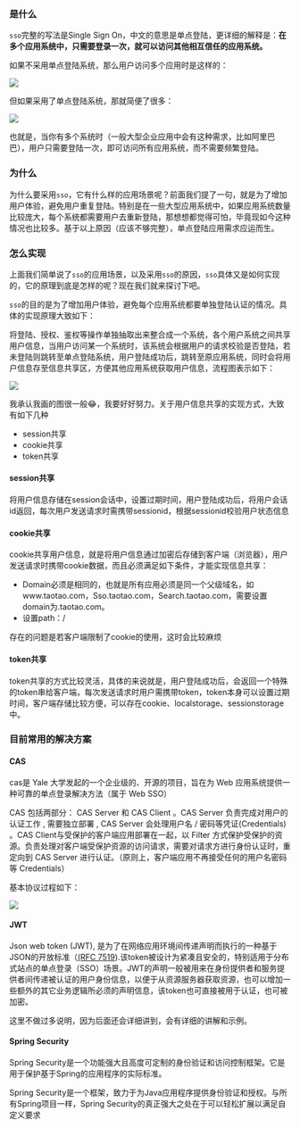 ### 是什么

`sso`完整的写法是Single Sign On，中文的意思是单点登陆，更详细的解释是：**在多个应用系统中，只需要登录一次，就可以访问其他相互信任的应用系统。**

如果不采用单点登陆系统，那么用户访问多个应用时是这样的：

![](
https://syske-pic-bed.oss-cn-hangzhou.aliyuncs.com/imgs/images/20200329221250.png)

但如果采用了单点登陆系统，那就简便了很多：

![](
https://syske-pic-bed.oss-cn-hangzhou.aliyuncs.com/imgs/images/20200329220520.png)

也就是，当你有多个系统时（一般大型企业应用中会有这种需求，比如阿里巴巴），用户只需要登陆一次，即可访问所有应用系统，而不需要频繁登陆。

### 为什么

为什么要采用`sso`，它有什么样的应用场景呢？前面我们提了一句，就是为了增加用户体验，避免用户重复登陆。特别是在一些大型应用系统中，如果应用系统数量比较庞大，每个系统都需要用户去重新登陆，那想想都觉得可怕，毕竟现如今这种情况也比较多。基于以上原因（应该不够完整），单点登陆应用需求应运而生。

### 怎么实现

上面我们简单说了`sso`的应用场景，以及采用`sso`的原因，`sso`具体又是如何实现的，它的原理到底是怎样的呢？现在我们就来探讨下吧。

`sso`的目的是为了增加用户体验，避免每个应用系统都要单独登陆认证的情况。具体的实现原理大致如下：

将登陆、授权、鉴权等操作单独抽取出来整合成一个系统，各个用户系统之间共享用户信息，当用户访问某一个系统时，该系统会根据用户的请求校验是否登陆，若未登陆则跳转至单点登陆系统，用户登陆成功后，跳转至原应用系统，同时会将用户信息存至信息共享区，方便其他应用系统获取用户信息，流程图表示如下：

![](
https://syske-pic-bed.oss-cn-hangzhou.aliyuncs.com/imgs/images/20200329212320.png)

我承认我画的图很一般😂，我要好好努力。关于用户信息共享的实现方式，大致有如下几种

- session共享
- cookie共享
- token共享

#### session共享

将用户信息存储在session会话中，设置过期时间，用户登陆成功后，将用户会话id返回，每次用户发送请求时需携带sessionid，根据sessionid校验用户状态信息

#### cookie共享

cookie共享用户信息，就是将用户信息通过加密后存储到客户端（浏览器），用户发送请求时携带cookie数据，而且必须满足如下条件，才能实现信息共享：

- Domain必须是相同的，也就是所有应用必须是同一个父级域名，如www.taotao.com，Sso.taotao.com，Search.taotao.com，需要设置domain为.taotao.com。
- 设置path：/

存在的问题是若客户端限制了cookie的使用，这时会比较麻烦

#### token共享

token共享的方式比较灵活，具体的来说就是，用户登陆成功后，会返回一个特殊的token串给客户端，每次发送请求时用户需携带token，token本身可以设置过期时间，客户端存储比较方便，可以存在cookie、localstorage、sessionstorage中。

### 目前常用的解决方案

#### CAS

 cas是 Yale 大学发起的一个企业级的、开源的项目，旨在为 Web 应用系统提供一种可靠的单点登录解决方法（属于 Web SSO）

CAS 包括两部分： CAS Server 和 CAS Client 。CAS Server 负责完成对用户的认证工作 , 需要独立部署 , CAS Server 会处理用户名 / 密码等凭证(Credentials) 。CAS Client与受保护的客户端应用部署在一起，以 Filter 方式保护受保护的资源。负责处理对客户端受保护资源的访问请求，需要对请求方进行身份认证时，重定向到 CAS Server 进行认证。（原则上，客户端应用不再接受任何的用户名密码等 Credentials）

基本协议过程如下：

![](
https://syske-pic-bed.oss-cn-hangzhou.aliyuncs.com/imgs/images/20200329220426.png)

#### JWT

Json web token (JWT), 是为了在网络应用环境间传递声明而执行的一种基于JSON的开放标准（[(RFC 7519](https://link.jianshu.com?t=https://tools.ietf.org/html/rfc7519)).该token被设计为紧凑且安全的，特别适用于分布式站点的单点登录（SSO）场景。JWT的声明一般被用来在身份提供者和服务提供者间传递被认证的用户身份信息，以便于从资源服务器获取资源，也可以增加一些额外的其它业务逻辑所必须的声明信息，该token也可直接被用于认证，也可被加密。

这里不做过多说明，因为后面还会详细讲到，会有详细的讲解和示例。

#### Spring Security

Spring Security是一个功能强大且高度可定制的身份验证和访问控制框架。它是用于保护基于Spring的应用程序的实际标准。

Spring Security是一个框架，致力于为Java应用程序提供身份验证和授权。与所有Spring项目一样，Spring Security的真正强大之处在于可以轻松扩展以满足自定义要求

